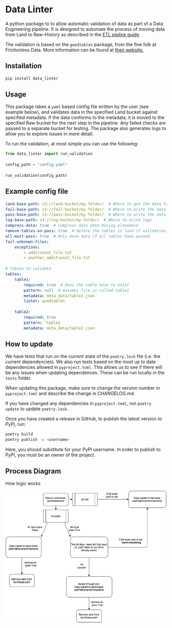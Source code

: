 # Data Linter

A python package to to allow automatic validation of data as part of a Data Engineering pipeline. It is designed to automate the process of moving data from Land to Raw-History as described in the [ETL pipline guide](https://github.com/moj-analytical-services/etl-pipeline-example)

The validation is based on the `goodtables` package, from the fine folk at Frictionless Data. More information can be found at [their website.](https://frictionlessdata.io/tooling/goodtables/#check-it-out)

## Installation

```bash
pip install data_linter
```

## Usage

This package takes a `yaml` based config file written by the user (see example below), and validates data in the specified Land bucket against specified metadata. If the data conforms to the metadata, it is moved to the specified Raw bucket for the next step in the pipeline. Any failed checks are passed to a separate bucket for testing. The package also generates logs to allow you to explore issues in more detail.

To run the validation, at most simple you can use the following:

```python
from data_linter import run_validation

config_path = "config.yaml"

run_validation(config_path)
```

## Example config file

```yaml
land-base-path: s3://land-bucket/my-folder/  # Where to get the data from
fail-base-path: s3://fail-bucket/my-folder/  # Where to write the data if failed
pass-base-path: s3://pass-bucket/my-folder/  # Where to write the data if passed
log-base-path: s3://log-bucket/my-folder/  # Where to write logs
compress-data: true  # Compress data when moving elsewhere
remove-tables-on-pass: true  # Delete the tables in land if validation passes
all-must-pass: true  # Only move data if all tables have passed
fail-unknown-files:
    exceptions:
        - additional_file.txt
        - another_additional_file.txt

# Tables to validate
tables:
    table1:
        required: true  # Does the table have to exist
        pattern: null  # Assumes file is called table1
        metadata: meta_data/table1.json
        linter: goodtables

    table2:
        required: true
        pattern: ^table2
        metadata: meta_data/table2.json
```

## How to update

We have tests that run on the current state of the `poetry.lock` file (i.e. the current dependencies). We also run tests based on the most up to date dependencies allowed in `pyproject.toml`. This allows us to see if there will be any issues when updating dependences. These can be run locally in the `tests` folder.

When updating this package, make sure to change the version number in `pyproject.toml` and describe the change in CHANGELOG.md.

If you have changed any dependencies in `pyproject.toml`, run `poetry update` to update `poetry.lock`.

Once you have created a release in GitHub, to publish the latest version to PyPI, run:

```bash
poetry build
poetry publish -u <username>
```

Here, you should substitute <username> for your PyPI username. In order to publish to PyPI, you must be an owner of the project.


## Process Diagram

How logic works

![](images/data_linter_process.png)
